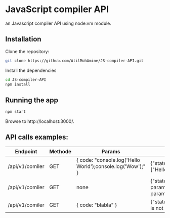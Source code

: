 # JavaScript compiler API

an Javascript compiler API using node:vm module.

## Installation

Clone the repository:
```bash
git clone https://github.com/AtilMohAmine/JS-compiler-API.git
```
Install the dependencies
```bash
cd JS-compiler-API
npm install
```

## Running the app

```bash
npm start
```
Browse to http://localhost:3000/.

## API calls examples:

|    Endpoint     | Methode |                         Params                             |                                 Response                                    |
| --------------- | ------- | ---------------------------------------------------------- | --------------------------------------------------------------------------- |
| /api/v1/comiler |   GET   | { code: "console.log('Hello World');console.log('Wow');" } | {"state":"Success","output":["Hello World","Wow"]}                          |
| /api/v1/comiler |   GET   |  none                                                      | {"state":"Missing required parameter","error":"Code parameter is required"} |
| /api/v1/comiler |   GET   | { code: "blabla" }                                         | {"state":"Failed","error":"blabla is not defined at line 1"}                |
